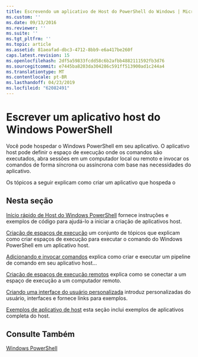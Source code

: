 ```yaml
---
title: Escrevendo um aplicativo de Host do PowerShell do Windows | Microsoft Docs
ms.custom: ''
ms.date: 09/13/2016
ms.reviewer: ''
ms.suite: ''
ms.tgt_pltfrm: ''
ms.topic: article
ms.assetid: 81aeafad-dbc3-4712-8bb9-e6a417be260f
caps.latest.revision: 15
ms.openlocfilehash: 2df5a59833fcdd58c6b2afbb4882111592fb3d76
ms.sourcegitcommit: e7445ba8203da304286c591ff513900ad1c244a4
ms.translationtype: MT
ms.contentlocale: pt-BR
ms.lasthandoff: 04/23/2019
ms.locfileid: "62082491"
---
```

# <a name="writing-a-windows-powershell-host-application"></a>Escrever um aplicativo host do Windows PowerShell

Você pode hospedar o Windows PowerShell em seu aplicativo. O aplicativo host pode definir o espaço de execução onde os comandos são executados, abra sessões em um computador local ou remoto e invocar os comandos de forma síncrona ou assíncrona com base nas necessidades do aplicativo.

Os tópicos a seguir explicam como criar um aplicativo que hospeda o

## <a name="in-this-section"></a>Nesta seção

[Início rápido de Host do Windows PowerShell](./windows-powershell-host-quickstart.md) fornece instruções e exemplos de código para ajudá-lo a iniciar a criação de aplicativos host.

[Criação de espaços de execução](./creating-runspaces.md) um conjunto de tópicos que explicam como criar espaços de execução para executar o comando do Windows PowerShell em um aplicativo host.

[Adicionando e invocar comandos](./adding-and-invoking-commands.md) explica como criar e executar um pipeline de comando em seu aplicativo host...

[Criação de espaços de execução remotos](./creating-remote-runspaces.md) explica como se conectar a um espaço de execução a um computador remoto.

[Criando uma interface do usuário personalizada](./creating-a-custom-user-interface.md) introduz personalizadas do usuário, interfaces e fornece links para exemplos.

[Exemplos de aplicativo de host](./host-application-samples.md) esta seção inclui exemplos de aplicativos completa do host.

## <a name="see-also"></a>Consulte Também

[Windows PowerShell](http://msdn.microsoft.com/en-us/b41a2af3-aec1-402d-8e18-c2c26be461ff)